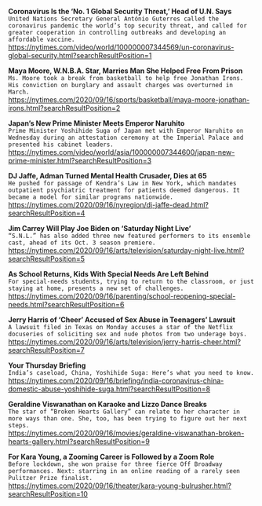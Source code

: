 **Coronavirus Is the ‘No. 1 Global Security Threat,’ Head of U.N. Says**\
`United Nations Secretary General António Guterres called the coronavirus pandemic the world’s top security threat, and called for greater cooperation in controlling outbreaks and developing an affordable vaccine.`\
https://nytimes.com/video/world/100000007344569/un-coronavirus-global-security.html?searchResultPosition=1

**Maya Moore, W.N.B.A. Star, Marries Man She Helped Free From Prison**\
`Ms. Moore took a break from basketball to help free Jonathan Irons. His conviction on burglary and assault charges was overturned in March.`\
https://nytimes.com/2020/09/16/sports/basketball/maya-moore-jonathan-irons.html?searchResultPosition=2

**Japan’s New Prime Minister Meets Emperor Naruhito**\
`Prime Minister Yoshihide Suga of Japan met with Emperor Naruhito on Wednesday during an attestation ceremony at the Imperial Palace and presented his cabinet leaders.`\
https://nytimes.com/video/world/asia/100000007344600/japan-new-prime-minister.html?searchResultPosition=3

**DJ Jaffe, Adman Turned Mental Health Crusader, Dies at 65**\
`He pushed for passage of Kendra’s Law in New York, which mandates outpatient psychiatric treatment for patients deemed dangerous. It became a model for similar programs nationwide.`\
https://nytimes.com/2020/09/16/nyregion/dj-jaffe-dead.html?searchResultPosition=4

**Jim Carrey Will Play Joe Biden on ‘Saturday Night Live’**\
`“S.N.L.” has also added three new featured performers to its ensemble cast, ahead of its Oct. 3 season premiere.`\
https://nytimes.com/2020/09/16/arts/television/saturday-night-live.html?searchResultPosition=5

**As School Returns, Kids With Special Needs Are Left Behind**\
`For special-needs students, trying to return to the classroom, or just staying at home, presents a new set of challenges.`\
https://nytimes.com/2020/09/16/parenting/school-reopening-special-needs.html?searchResultPosition=6

**Jerry Harris of ‘Cheer’ Accused of Sex Abuse in Teenagers’ Lawsuit**\
`A lawsuit filed in Texas on Monday accuses a star of the Netflix docuseries of soliciting sex and nude photos from two underage boys.`\
https://nytimes.com/2020/09/16/arts/television/jerry-harris-cheer.html?searchResultPosition=7

**Your Thursday Briefing**\
`India’s caseload, China, Yoshihide Suga: Here’s what you need to know.`\
https://nytimes.com/2020/09/16/briefing/india-coronavirus-china-domestic-abuse-yoshihide-suga.html?searchResultPosition=8

**Geraldine Viswanathan on Karaoke and Lizzo Dance Breaks**\
`The star of “Broken Hearts Gallery” can relate to her character in more ways than one. She, too, has been trying to figure out her next steps.`\
https://nytimes.com/2020/09/16/movies/geraldine-viswanathan-broken-hearts-gallery.html?searchResultPosition=9

**For Kara Young, a Zooming Career is Followed by a Zoom Role**\
`Before lockdown, she won praise for three fierce Off Broadway performances. Next: starring in an online reading of a rarely seen Pulitzer Prize finalist.`\
https://nytimes.com/2020/09/16/theater/kara-young-bulrusher.html?searchResultPosition=10


